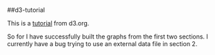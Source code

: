 ##d3-tutorial

This is a <a href="http://bost.ocks.org/mike/bar/2/">tutorial</a> from d3.org.

So for I have successfully built the graphs from the first two sections.  I currently have a bug trying to use an external data file in section 2.
